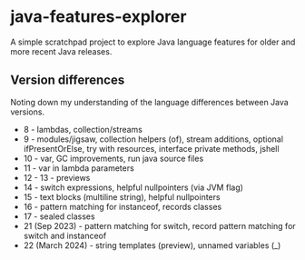 # java-features-explorer

A simple scratchpad project to explore Java language features for older and more recent Java releases.

## Version differences

Noting down my understanding of the language differences between Java versions.

- 8 - lambdas, collection/streams
- 9 - modules/jigsaw, collection helpers (of), stream additions, optional ifPresentOrElse, try with resources, interface private methods, jshell
- 10 - var, GC improvements, run java source files
- 11 - var in lambda parameters
- 12 - 13 - previews
- 14 - switch expressions, helpful nullpointers (via JVM flag)
- 15 - text blocks (multiline string), helpful nullpointers
- 16 - pattern matching for instanceof, records classes
- 17 - sealed classes
- 21 (Sep 2023) - pattern matching for switch, record pattern matching for switch and instanceof
- 22 (March 2024) - string templates (preview), unnamed variables (_)
